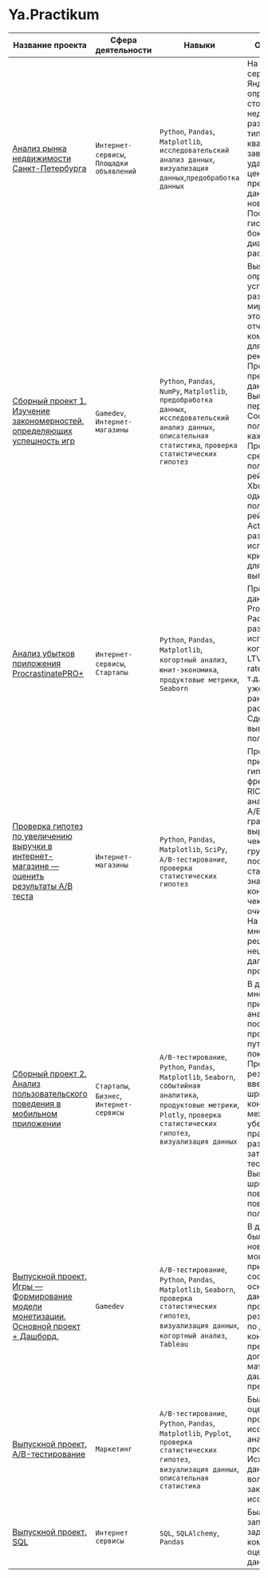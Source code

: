 # Ya.Practikum
|Название проекта | Сфера деятельности |  Навыки  |Описание проекта| 
|-----------------|--------------------|----------|---------| 
|[Анализ рынка недвижимости Санкт-Петербурга](https://github.com/ValeryPy/Ya.Practikum/blob/main/Apartment%20sales%20research/Apartment%20sales%20research.ipynb)|`Интернет-сервисы`, `Площадки объявлений` | `Python`, `Pandas`, `Matplotlib`, `исследовательский анализ данных`, `визуализация данных`,`предобработка данных`| На основе данных сервиса Яндекс.Недвижимость определена рыночная стоимость объектов недвижимости разного типа, типичные параметры квартир, в зависимости от удаленности от центра. Проведена предобработка данных. Добавлены новые данные. Построены гистограммы, боксплоты, диаграммы рассеивания|
|[Сборный проект 1. Изучение закономерностей, определяющих успешность игр](https://github.com/ValeryPy/Ya.Practikum/blob/main/Graduation%20project.%20Games%20%E2%80%94%20Formation%20of%20a%20monetization%20model/Graduation%20project.%20Games%20%E2%80%94%20Formation%20of%20a%20monetization%20model.ipynb)|`Gamedev`, `Интернет-магазины`|`Python`, `Pandas`, `NumPy`, `Matplotlib`, `предобработка данных`, `исследовательский анализ данных`, `описательная статистика`, `проверка статистических гипотез`|  Выявлены параметры, определяющие успешность игры в разных регионах мира. На основании этого подготовлен отчет для магазина компьютерных игр для планирования рекламных кампаний. Проведена предобработка данных, анализ. Выбран актуальный период для анализа. Составлены портреты пользователей каждого региона. Проверены гипотезы: средние пользовательские рейтинги платформ Xbox One и PC одинаковые; средние пользовательские рейтинги жанров Action и Sports разные. При анализе использовала критерий Стьюдента для независимых выборок.|
|[ Анализ убытков приложения ProcrastinatePRO+](https://github.com/ValeryPy/Ya.Practikum/blob/main/Analysis%20of%20business%20indicators%20Procrastinate%20Pro+/Analysis%20of%20business%20indicators%20Procrastinate%20Pro+.ipynb)|  `Интернет-сервисы`, `Стартапы` | `Python`, `Pandas`, `Matplotlib`, `когортный анализ`, `юнит-экономика`, `продуктовые метрики`, `Seaborn`| Проведен анализ данных от ProcrastinatePRO+. Рассчитаны различные метрики, использован когортный анализ: LTV, CAC, Retention rate, DAU, WAU, MAU и т.д. Использованы уже написанные ранее функции расчёта метрик. Сделаны правильные выводы по полученным данным.|
|[Проверка гипотез по увеличению выручки в интернет-магазине — оценить результаты A/B теста](https://github.com/ValeryPy/Ya.Practikum/blob/main/Online%20store%20revenue/Online%20store%20revenue.ipynb)|`Интернет-магазины`|`Python`, `Pandas`, `Matplotlib`, `SciPy`, `A/B-тестирование`, `проверка статистических гипотез`|Проведена приоритизация гипотез по фреймворкам ICE и RICE. Затем провел анализ результатов A/B-теста, построил графики кумулятивной выручки, среднего чека, конверсии по группам, а затем посчитал статистическую значимость различий конверсий и средних чеков по сырым и очищенным данным. На основании анализа мной было принято решение о нецелесообразности дальнейшего проведения теста.|
|[Сборный проект 2. Анализ пользовательского поведения в мобильном приложении](https://github.com/ValeryPy/Ya.Practikum/blob/main/General%20project%202/General%20project%202.%20Behavior%20of%20mobile%20app%20users.ipynb)|`Стартапы`, `Бизнес`, `Интернет-сервисы`|`A/B-тестирование`, `Python`, `Pandas`, `Matplotlib`, `Seaborn`, `событийная аналитика`, `продуктовые метрики`, `Plotly`, `проверка статистических гипотез`, `визуализация данных`|В данном проекте мной были изучены принципы событийной аналитики. Я построила воронку продаж, исследовала путь пользователей до покупки. Проанализировала результаты A/B-теста введения новых шрифтов. Сравнила 2 контрольных группы между собой, убедилась в правильном разделении трафика, а затем сравнила с тестовой группой. Выявлено, что новый шрифт значительно не повлияет на поведение пользователей.|
|[Выпускной проект. Игры — Формирование модели монетизации. Основной проект + Дашборд.](https://github.com/ValeryPy/Ya.Practikum/blob/main/Graduation%20project.%20Games%20%E2%80%94%20Formation%20of%20a%20monetization%20model/Graduation%20project.%20Games%20%E2%80%94%20Formation%20of%20a%20monetization%20model.ipynb)|`Gamedev`|`A/B-тестирование`, `Python`, `Pandas`, `Matplotlib`, `Seaborn`, `проверка статистических гипотез`, `визуализация данных`, `когортный анализ`, `Tableau`|В данном проекте была предложена новая модель монетизации игрового приложения, составленная на основе исследования данных. Проведены и проанализированы результаты A/B-теста по двум гипотезам. В конце работы предоставлены дополнительные материалы в виде дашборда и презентации.|
|[Выпускной проект. A/B-тестирование](https://github.com/ValeryPy/Ya.Practikum/blob/main/Graduation%20project.%20AB%20testing/Graduation%20project.%20AB%20testing.ipynb)|`Маркетинг`|`A/B-тестирование`, `Python`, `Pandas`, `Matplotlib`, `Pyplot`, `проверка статистических гипотез`, `визуализация данных`, `описательная статистика`|Была выполнена оценка корректности проведения теста, исследовательский анализ данных. Был проведен A/B-тест. Исходя из полученных данных я ответила на волнующие вопросы заказчика в выводах исследования.|
|[Выпускной проект. SQL](https://github.com/ValeryPy/Ya.Practikum/blob/main/Graduation%20project.%20SQL/Graduation%20project.%20SQL.ipynb)|`Интернет сервисы`|`SQL`, `SQLAlchemy`, `Pandas`|Были созданы SQL-запросы для решения задач заказчика с комментариями и оценкой полученных данных.
